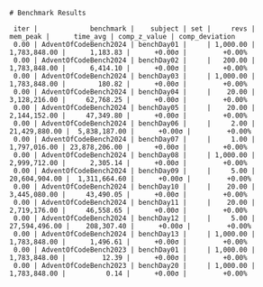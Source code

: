     # Benchmark Results
    
     iter |             benchmark |    subject | set |     revs |      mem_peak |      time_avg | comp_z_value | comp_deviation 
     0.00 | AdventOfCodeBench2024 | benchDay01 |     | 1,000.00 |  1,783,848.00 |      1,183.83 |      +0.00σ |         +0.00% 
     0.00 | AdventOfCodeBench2024 | benchDay02 |     |   200.00 |  1,783,848.00 |      6,414.10 |      +0.00σ |         +0.00% 
     0.00 | AdventOfCodeBench2024 | benchDay03 |     | 1,000.00 |  1,783,848.00 |        180.82 |      +0.00σ |         +0.00% 
     0.00 | AdventOfCodeBench2024 | benchDay04 |     |    20.00 |  3,128,216.00 |     62,768.25 |      +0.00σ |         +0.00% 
     0.00 | AdventOfCodeBench2024 | benchDay05 |     |    20.00 |  2,144,152.00 |     47,349.80 |      +0.00σ |         +0.00% 
     0.00 | AdventOfCodeBench2024 | benchDay06 |     |     2.00 | 21,429,880.00 |  5,838,187.00 |      +0.00σ |         +0.00% 
     0.00 | AdventOfCodeBench2024 | benchDay07 |     |     1.00 |  1,797,016.00 | 23,878,206.00 |      +0.00σ |         +0.00% 
     0.00 | AdventOfCodeBench2024 | benchDay08 |     | 1,000.00 |  2,999,712.00 |      2,305.14 |      +0.00σ |         +0.00% 
     0.00 | AdventOfCodeBench2024 | benchDay09 |     |     5.00 | 20,604,904.00 |  1,311,664.60 |      +0.00σ |         +0.00% 
     0.00 | AdventOfCodeBench2024 | benchDay10 |     |    20.00 |  3,445,080.00 |     43,490.05 |      +0.00σ |         +0.00% 
     0.00 | AdventOfCodeBench2024 | benchDay11 |     |    20.00 |  2,719,176.00 |     46,558.65 |      +0.00σ |         +0.00% 
     0.00 | AdventOfCodeBench2024 | benchDay12 |     |     5.00 | 27,594,496.00 |    208,307.40 |      +0.00σ |         +0.00% 
     0.00 | AdventOfCodeBench2024 | benchDay13 |     | 1,000.00 |  1,783,848.00 |      1,496.61 |      +0.00σ |         +0.00% 
     0.00 | AdventOfCodeBench2023 | benchDay01 |     | 1,000.00 |  1,783,848.00 |         12.39 |      +0.00σ |         +0.00% 
     0.00 | AdventOfCodeBench2023 | benchDay20 |     | 1,000.00 |  1,783,848.00 |          0.14 |      +0.00σ |         +0.00% 